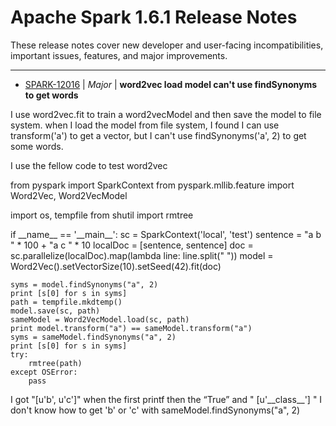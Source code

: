 
<!---
# Licensed to the Apache Software Foundation (ASF) under one
# or more contributor license agreements.  See the NOTICE file
# distributed with this work for additional information
# regarding copyright ownership.  The ASF licenses this file
# to you under the Apache License, Version 2.0 (the
# "License"); you may not use this file except in compliance
# with the License.  You may obtain a copy of the License at
#
#     http://www.apache.org/licenses/LICENSE-2.0
#
# Unless required by applicable law or agreed to in writing, software
# distributed under the License is distributed on an "AS IS" BASIS,
# WITHOUT WARRANTIES OR CONDITIONS OF ANY KIND, either express or implied.
# See the License for the specific language governing permissions and
# limitations under the License.
-->
# Apache Spark  1.6.1 Release Notes

These release notes cover new developer and user-facing incompatibilities, important issues, features, and major improvements.


---

* [SPARK-12016](https://issues.apache.org/jira/browse/SPARK-12016) | *Major* | **word2vec load model can't use findSynonyms to get words**

I use word2vec.fit to train a word2vecModel and then save the model to file system. when I load the model from file system, I found I can use transform('a') to get a vector, but I can't use findSynonyms('a', 2) to get some words.

I use the fellow code to test word2vec

from pyspark import SparkContext
from pyspark.mllib.feature import Word2Vec, Word2VecModel

import os, tempfile
from shutil import rmtree

if \_\_name\_\_ == '\_\_main\_\_':
    sc = SparkContext('local', 'test')
    sentence = "a b " \* 100 + "a c " \* 10
    localDoc = [sentence, sentence]
    doc = sc.parallelize(localDoc).map(lambda line: line.split(" "))
    model = Word2Vec().setVectorSize(10).setSeed(42).fit(doc)

    syms = model.findSynonyms("a", 2)
    print [s[0] for s in syms]
    path = tempfile.mkdtemp()
    model.save(sc, path)
    sameModel = Word2VecModel.load(sc, path)
    print model.transform("a") == sameModel.transform("a")
    syms = sameModel.findSynonyms("a", 2)
    print [s[0] for s in syms]
    try:
        rmtree(path)
    except OSError:
        pass

I got "[u'b', u'c']" when the first printf
then the “True” and " [u'\_\_class\_\_'] "
I don't know how to get 'b' or 'c' with sameModel.findSynonyms("a", 2)



